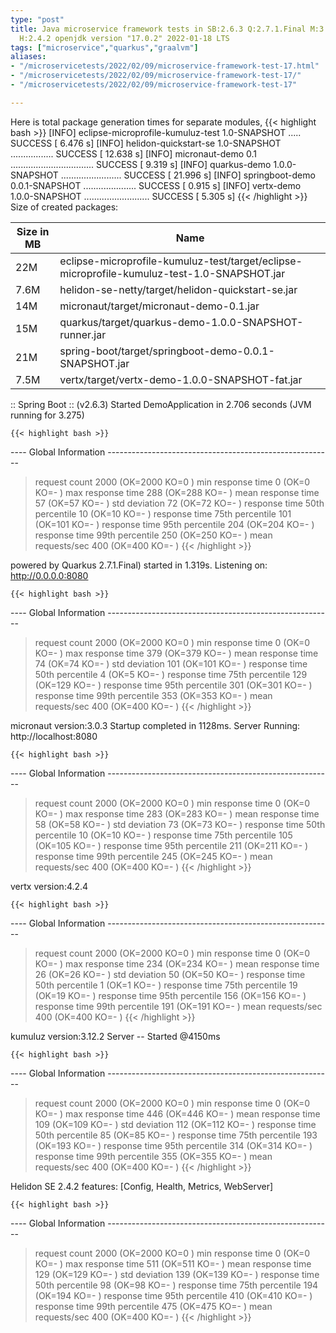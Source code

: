 ```yaml
---
type: "post"
title: Java microservice framework tests in SB:2.6.3 Q:2.7.1.Final M:3.3.1 V:4.2.4
  H:2.4.2 openjdk version "17.0.2" 2022-01-18 LTS
tags: ["microservice","quarkus","graalvm"]
aliases:
- "/microservicetests/2022/02/09/microservice-framework-test-17.html"
- "/microservicetests/2022/02/09/microservice-framework-test-17/"
- "/microservicetests/2022/02/09/microservice-framework-test-17"

---
```

 
Here is total package generation times for separate modules,
{{< highlight bash >}}
[INFO] eclipse-microprofile-kumuluz-test 1.0-SNAPSHOT ..... SUCCESS [  6.476 s]
[INFO] helidon-quickstart-se 1.0-SNAPSHOT ................. SUCCESS [ 12.638 s]
[INFO] micronaut-demo 0.1 ................................. SUCCESS [  9.319 s]
[INFO] quarkus-demo 1.0.0-SNAPSHOT ........................ SUCCESS [ 21.996 s]
[INFO] springboot-demo 0.0.1-SNAPSHOT ..................... SUCCESS [  0.915 s]
[INFO] vertx-demo 1.0.0-SNAPSHOT .......................... SUCCESS [  5.305 s]
{{< /highlight >}}
Size of created packages:

| Size in MB |  Name |
|------------|-------|
| 22M | eclipse-microprofile-kumuluz-test/target/eclipse-microprofile-kumuluz-test-1.0-SNAPSHOT.jar |
| 7.6M | helidon-se-netty/target/helidon-quickstart-se.jar |
| 14M | micronaut/target/micronaut-demo-0.1.jar |
| 15M | quarkus/target/quarkus-demo-1.0.0-SNAPSHOT-runner.jar |
| 21M | spring-boot/target/springboot-demo-0.0.1-SNAPSHOT.jar |
| 7.5M | vertx/target/vertx-demo-1.0.0-SNAPSHOT-fat.jar |


:: Spring Boot :: (v2.6.3) Started DemoApplication in 2.706 seconds (JVM running for 3.275)

    {{< highlight bash >}}
---- Global Information --------------------------------------------------------
> request count                                       2000 (OK=2000   KO=0     )
> min response time                                      0 (OK=0      KO=-     )
> max response time                                    288 (OK=288    KO=-     )
> mean response time                                    57 (OK=57     KO=-     )
> std deviation                                         72 (OK=72     KO=-     )
> response time 50th percentile                         10 (OK=10     KO=-     )
> response time 75th percentile                        101 (OK=101    KO=-     )
> response time 95th percentile                        204 (OK=204    KO=-     )
> response time 99th percentile                        250 (OK=250    KO=-     )
> mean requests/sec                                    400 (OK=400    KO=-     )
{{< /highlight >}}

powered by Quarkus 2.7.1.Final) started in 1.319s. Listening on: http://0.0.0.0:8080

    {{< highlight bash >}}
---- Global Information --------------------------------------------------------
> request count                                       2000 (OK=2000   KO=0     )
> min response time                                      0 (OK=0      KO=-     )
> max response time                                    379 (OK=379    KO=-     )
> mean response time                                    74 (OK=74     KO=-     )
> std deviation                                        101 (OK=101    KO=-     )
> response time 50th percentile                          4 (OK=5      KO=-     )
> response time 75th percentile                        129 (OK=129    KO=-     )
> response time 95th percentile                        301 (OK=301    KO=-     )
> response time 99th percentile                        353 (OK=353    KO=-     )
> mean requests/sec                                    400 (OK=400    KO=-     )
{{< /highlight >}}

micronaut version:3.0.3 Startup completed in 1128ms. Server Running: http://localhost:8080

    {{< highlight bash >}}
---- Global Information --------------------------------------------------------
> request count                                       2000 (OK=2000   KO=0     )
> min response time                                      0 (OK=0      KO=-     )
> max response time                                    283 (OK=283    KO=-     )
> mean response time                                    58 (OK=58     KO=-     )
> std deviation                                         73 (OK=73     KO=-     )
> response time 50th percentile                         10 (OK=10     KO=-     )
> response time 75th percentile                        105 (OK=105    KO=-     )
> response time 95th percentile                        211 (OK=211    KO=-     )
> response time 99th percentile                        245 (OK=245    KO=-     )
> mean requests/sec                                    400 (OK=400    KO=-     )
{{< /highlight >}}

vertx version:4.2.4

    {{< highlight bash >}}
---- Global Information --------------------------------------------------------
> request count                                       2000 (OK=2000   KO=0     )
> min response time                                      0 (OK=0      KO=-     )
> max response time                                    234 (OK=234    KO=-     )
> mean response time                                    26 (OK=26     KO=-     )
> std deviation                                         50 (OK=50     KO=-     )
> response time 50th percentile                          1 (OK=1      KO=-     )
> response time 75th percentile                         19 (OK=19     KO=-     )
> response time 95th percentile                        156 (OK=156    KO=-     )
> response time 99th percentile                        191 (OK=191    KO=-     )
> mean requests/sec                                    400 (OK=400    KO=-     )
{{< /highlight >}}

kumuluz version:3.12.2 Server -- Started @4150ms

    {{< highlight bash >}}
---- Global Information --------------------------------------------------------
> request count                                       2000 (OK=2000   KO=0     )
> min response time                                      0 (OK=0      KO=-     )
> max response time                                    446 (OK=446    KO=-     )
> mean response time                                   109 (OK=109    KO=-     )
> std deviation                                        112 (OK=112    KO=-     )
> response time 50th percentile                         85 (OK=85     KO=-     )
> response time 75th percentile                        193 (OK=193    KO=-     )
> response time 95th percentile                        314 (OK=314    KO=-     )
> response time 99th percentile                        355 (OK=355    KO=-     )
> mean requests/sec                                    400 (OK=400    KO=-     )
{{< /highlight >}}

Helidon SE 2.4.2 features: [Config, Health, Metrics, WebServer]

    {{< highlight bash >}}
---- Global Information --------------------------------------------------------
> request count                                       2000 (OK=2000   KO=0     )
> min response time                                      0 (OK=0      KO=-     )
> max response time                                    511 (OK=511    KO=-     )
> mean response time                                   129 (OK=129    KO=-     )
> std deviation                                        139 (OK=139    KO=-     )
> response time 50th percentile                         98 (OK=98     KO=-     )
> response time 75th percentile                        194 (OK=194    KO=-     )
> response time 95th percentile                        410 (OK=410    KO=-     )
> response time 99th percentile                        475 (OK=475    KO=-     )
> mean requests/sec                                    400 (OK=400    KO=-     )
{{< /highlight >}}